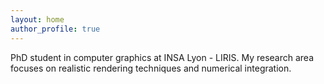 ```yaml
---
layout: home
author_profile: true
---
```


PhD student in computer graphics at INSA Lyon - LIRIS. My research area focuses on realistic rendering techniques and numerical integration.
